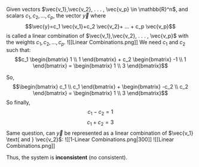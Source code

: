 Given vectors $\vec{v_1},\vec{v_2}, . . . , \vec{v_p} \in \mathbb{R}^n$, and scalars $c_1, c_2, . . . , c_p,$ the vector $\vec{y}$ where
$$\vec{y}=c_1 \vec{v_1}+c_2 \vec{v_2}+ ... + c_p \vec{v_p}$$
is called a linear combination of $\vec{v_1},\vec{v_2}, . . . , \vec{v_p}$ with the weights $c_1, c_2, . . . , c_p.$ 
![[Linear Combinations.png]]
We need $c_1 \text{ and } c_2$ such that:
$$c_1  \begin{bmatrix} 1 \\ 1 \end{bmatrix}  + c_2  \begin{bmatrix} -1 \\ 1 \end{bmatrix} = \begin{bmatrix} 1 \\ 3 \end{bmatrix}$$

So, 
$$\begin{bmatrix} c_1   \\ c_1   \end{bmatrix}  +  \begin{bmatrix} -c_2  \\ c_2  \end{bmatrix} = \begin{bmatrix} 1 \\ 3 \end{bmatrix}$$
So finally, 
$$
{c_1 - c_2 =1}
$$
$$
{c_1+c_2=3}
$$
Same question, can $\vec{y}$ be represented as a linear combination of $\vec{v_1} \text{ and } \vec{v_2}$:
![[1-Linear Combinations.png|300]]
![[Linear Combinations.png]]

Thus, the system is **inconsistent** (no consistent).

